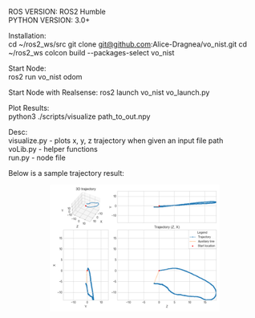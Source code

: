 ROS VERSION: ROS2 Humble  
PYTHON VERSION: 3.0+  
  
Installation:  
cd ~/ros2_ws/src
git clone git@github.com:Alice-Dragnea/vo_nist.git
cd ~/ros2_ws
colcon build --packages-select vo_nist
  
Start Node:  
ros2 run vo_nist odom 

Start Node with Realsense:
ros2 launch vo_nist vo_launch.py 
  
Plot Results:  
python3 ./scripts/visualize path_to_out.npy  
   
Desc:  
visualize.py - plots x, y, z trajectory when given an input file path  
voLib.py - helper functions  
run.py - node file  

Below is a sample trajectory result:  
  
<p align="center">  
<img src="./scripts/SampleTrajectory.png" width=67% height=67%/>  
</p>  
